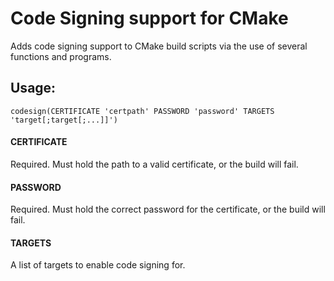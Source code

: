 # Code Signing support for CMake
Adds code signing support to CMake build scripts via the use of several functions and programs.

## Usage:
```
codesign(CERTIFICATE 'certpath' PASSWORD 'password' TARGETS 'target[;target[;...]]')
```

#### CERTIFICATE
Required. Must hold the path to a valid certificate, or the build will fail.

#### PASSWORD
Required. Must hold the correct password for the certificate, or the build will fail.

#### TARGETS
A list of targets to enable code signing for.

